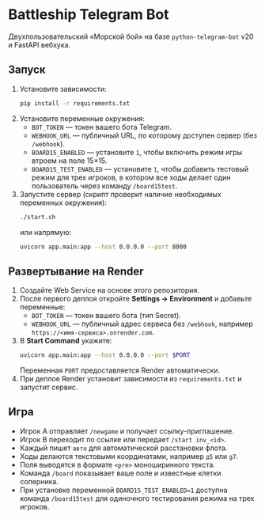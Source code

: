 # Battleship Telegram Bot

Двухпользовательский «Морской бой» на базе `python-telegram-bot` v20 и FastAPI вебхука.

## Запуск

1. Установите зависимости:
   ```bash
   pip install -r requirements.txt
   ```
2. Установите переменные окружения:
   - `BOT_TOKEN` — токен вашего бота Telegram.
   - `WEBHOOK_URL` — публичный URL, по которому доступен сервер (без `/webhook`).
   - `BOARD15_ENABLED` — установите `1`, чтобы включить режим игры втроем на поле 15×15.
   - `BOARD15_TEST_ENABLED` — установите `1`, чтобы добавить тестовый режим для трех игроков, в котором все ходы делает один пользователь через команду `/board15test`.
3. Запустите сервер (скрипт проверит наличие необходимых переменных окружения):
   ```bash
   ./start.sh
   ```
   или напрямую:
   ```bash
   uvicorn app.main:app --host 0.0.0.0 --port 8000
   ```

## Развертывание на Render

1. Создайте Web Service на основе этого репозитория.
2. После первого деплоя откройте **Settings → Environment** и добавьте переменные:
   - `BOT_TOKEN` — токен вашего бота (тип Secret).
   - `WEBHOOK_URL` — публичный адрес сервиса без `/webhook`, например `https://<имя-сервиса>.onrender.com`.
3. В **Start Command** укажите:
   ```bash
   uvicorn app.main:app --host 0.0.0.0 --port $PORT
   ```
   Переменная `PORT` предоставляется Render автоматически.
4. При деплое Render установит зависимости из `requirements.txt` и запустит сервис.

## Игра
- Игрок A отправляет `/newgame` и получает ссылку-приглашение.
- Игрок B переходит по ссылке или передает `/start inv_<id>`.
- Каждый пишет `авто` для автоматической расстановки флота.
- Ходы делаются текстовыми координатами, например `д5` или `g7`.
- Поля выводятся в формате `<pre>` моноширинного текста.
- Команда `/board` показывает ваше поле и известные клетки соперника.
- При установке переменной `BOARD15_TEST_ENABLED=1` доступна команда `/board15test` для одиночного тестирования режима на трех игроков.
